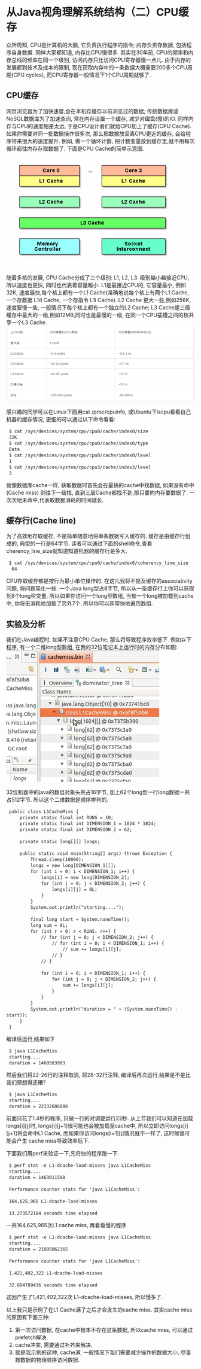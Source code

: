 # 从Java视角理解系统结构（二）CPU缓存

众所周知, CPU是计算机的大脑, 它负责执行程序的指令; 内存负责存数据, 包括程序自身数据. 同样大家都知道, 内存比CPU慢很多. 其实在30年前, CPU的频率和内存总线的频率在同一个级别, 访问内存只比访问CPU寄存器慢一点儿. 由于内存的发展都到技术及成本的限制, 现在获取内存中的一条数据大概需要200多个CPU周期(CPU cycles), 而CPU寄存器一般情况下1个CPU周期就够了.

## CPU缓存
网页浏览器为了加快速度,会在本机存缓存以前浏览过的数据; 传统数据库或NoSQL数据库为了加速查询, 常在内存设置一个缓存, 减少对磁盘(慢)的IO. 同样内存与CPU的速度相差太远, 于是CPU设计者们就给CPU加上了缓存(CPU Cache). 如果你需要对同一批数据操作很多次, 那么把数据放至离CPU更近的缓存, 会给程序带来很大的速度提升. 例如, 做一个循环计数, 把计数变量放到缓存里,就不用每次循环都往内存存取数据了. 下面是CPU Cache的简单示意图.
![](./pic/2-1.png)

随着多核的发展, CPU Cache分成了三个级别: L1, L2, L3. 级别越小越接近CPU, 所以速度也更快, 同时也代表着容量越小. L1是最接近CPU的, 它容量最小, 例如32K, 速度最快,每个核上都有一个L1 Cache(准确地说每个核上有两个L1 Cache, 一个存数据 L1d Cache, 一个存指令 L1i Cache). L2 Cache 更大一些,例如256K, 速度要慢一些, 一般情况下每个核上都有一个独立的L2 Cache; L3 Cache是三级缓存中最大的一级,例如12MB,同时也是最慢的一级, 在同一个CPU插槽之间的核共享一个L3 Cache.
![](./pic/2-2.png)

感兴趣的同学可以在Linux下面用cat /proc/cpuinfo, 或Ubuntu下lscpu看看自己机器的缓存情况, 更细的可以通过以下命令看看:

     $ cat /sys/devices/system/cpu/cpu0/cache/index0/size
     32K
     $ cat /sys/devices/system/cpu/cpu0/cache/index0/type
     Data
     $ cat /sys/devices/system/cpu/cpu0/cache/index0/level
     1
     $ cat /sys/devices/system/cpu/cpu3/cache/index3/level
     3

就像数据库cache一样, 获取数据时首先会在最快的cache中找数据, 如果没有命中(Cache miss) 则往下一级找, 直到三层Cache都找不到,那只要向内存要数据了. 一次次地未命中,代表取数据消耗的时间越长.

## 缓存行(Cache line)
为了高效地存取缓存, 不是简单随意地将单条数据写入缓存的.  缓存是由缓存行组成的, 典型的一行是64字节. 读者可以通过下面的shell命令,查看cherency_line_size就知道知道机器的缓存行是多大.

     $ cat /sys/devices/system/cpu/cpu0/cache/index0/coherency_line_size
      64

CPU存取缓存都是按行为最小单位操作的. 在这儿我将不提及缓存的associativity问题, 将问题简化一些. 一个Java long型占8字节, 所以从一条缓存行上你可以获取到8个long型变量. 所以如果你访问一个long型数组, 当有一个long被加载到cache中, 你将无消耗地加载了另外7个. 所以你可以非常快地遍历数组.

## 实验及分析
我们在Java编程时, 如果不注意CPU Cache, 那么将导致程序效率低下. 例如以下程序, 有一个二维long型数组, 在我的32位笔记本上运行时的内存分布如图:
![](./pic/2-3.jpg)

32位机器中的java的数组对象头共占16字节, 加上62个long型一行long数据一共占512字节. 所以这个二维数据是顺序排列的.

     public class L1CacheMiss {
         private static final int RUNS = 10;
         private static final int DIMENSION_1 = 1024 * 1024;
         private static final int DIMENSION_2 = 62;
      
         private static long[][] longs;
      
         public static void main(String[] args) throws Exception {
             Thread.sleep(10000);
             longs = new long[DIMENSION_1][];
             for (int i = 0; i < DIMENSION_1; i++) {
                 longs[i] = new long[DIMENSION_2];
                 for (int j = 0; j < DIMENSION_2; j++) {
                     longs[i][j] = 0L;
                 }
             }
             System.out.println("starting....");
      
             final long start = System.nanoTime();
             long sum = 0L;
             for (int r = 0; r < RUNS; r++) {
                 // for (int j = 0; j < DIMENSION_2; j++) {
                     // for (int i = 0; i < DIMENSION_1; i++) {
                         // sum += longs[i][j];
                     // }
                 // }
      
                 for (int i = 0; i < DIMENSION_1; i++) {
                     for (int j = 0; j < DIMENSION_2; j++) {
                         sum += longs[i][j];
                     }
                 }
             }
             System.out.println("duration = " + (System.nanoTime() - start));
         }
     }

编译后运行,结果如下

     $ java L1CacheMiss
     starting....
     duration = 1460583903

然后我们将22-26行的注释取消, 将28-32行注释, 编译后再次运行,结果是不是比我们预想得还糟?

     $ java L1CacheMiss
     starting....
     duration = 22332686898

前面只花了1.4秒的程序, 只做一行的对调要运行22秒. 从上节我们可以知道在加载longs[i][j]时, longs[i][j+1]很可能也会被加载至cache中, 所以立即访问longs[i][j+1]将会命中L1 Cache, 而如果你访问longs[i+1][j]情况就不一样了, 这时候很可能会产生 cache miss导致效率低下.

下面我们用perf来验证一下,先将快的程序跑一下.
     
     $ perf stat -e L1-dcache-load-misses java L1CacheMiss
     starting....
     duration = 1463011588
     
     Performance counter stats for 'java L1CacheMiss':
     
     164,625,965 L1-dcache-load-misses
     
     13.273572184 seconds time elapsed

一共164,625,965次L1 cache miss, 再看看慢的程序

     $ perf stat -e L1-dcache-load-misses java L1CacheMiss
     starting....
     duration = 21095062165
     
     Performance counter stats for 'java L1CacheMiss':
     
     1,421,402,322 L1-dcache-load-misses
     
     32.894789436 seconds time elapsed


这回产生了1,421,402,322次 L1-dcache-load-misses, 所以慢多了.

以上我只是示例了在L1 Cache满了之后才会发生的cache miss. 其实cache miss的原因有下面三种:
1. 第一次访问数据, 在cache中根本不存在这条数据, 所以cache miss, 可以通过prefetch解决.
2. cache冲突, 需要通过补齐来解决.
3. 就是我示例的这种, cache满, 一般情况下我们需要减少操作的数据大小, 尽量按数据的物理顺序访问数据.




